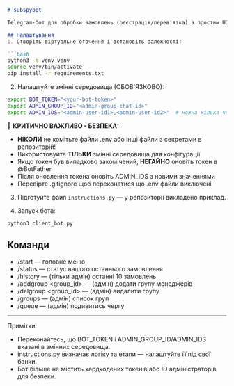 ```markdown
# subspybot

Telegram-бот для обробки замовлень (реєстрація/перев'язка) з простим UI для користувачів та інструментами адміністрування.

## Налаштування
1. Створіть віртуальне оточення і встановіть залежності:

```bash
python3 -m venv venv
source venv/bin/activate
pip install -r requirements.txt
```

2. Налаштуйте змінні середовища (ОБОВ'ЯЗКОВО):

```bash
export BOT_TOKEN="<your-bot-token>"
export ADMIN_GROUP_ID="<admin-group-chat-id>"
export ADMIN_IDS="<admin-user-id1>,<admin-user-id2>"  # можна кілька через кому
```

**🚨 КРИТИЧНО ВАЖЛИВО - БЕЗПЕКА:**
- **НІКОЛИ** не комітьте файли .env або інші файли з секретами в репозиторій!
- Використовуйте **ТІЛЬКИ** змінні середовища для конфігурації
- Якщо токен був випадково закомічений, **НЕГАЙНО** оновіть токен в @BotFather
- Після оновлення токена оновіть ADMIN_IDS з новими значеннями
- Перевірте .gitignore щоб переконатися що .env файли виключені

3. Підготуйте файл `instructions.py` — у репозиторії викладено приклад.

4. Запуск бота:

```bash
python3 client_bot.py
```

## Команди
- /start — головне меню
- /status — статус вашого останнього замовлення
- /history — (тільки адмін) останні 10 замовлень
- /addgroup <group_id> <name> — (адмін) додати групу менеджерів
- /delgroup <group_id> — (адмін) видалити групу
- /groups — (адмін) список груп
- /queue — (адмін) подивитись чергу

---

Примітки:
- Переконайтесь, що BOT_TOKEN і ADMIN_GROUP_ID/ADMIN_IDS вказані в змінних середовища.
- instructions.py визначає логіку та етапи — налаштуйте її під свої банки.
- Бот більше не містить хардкодених токенів або ID адміністраторів для безпеки.
```